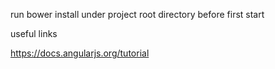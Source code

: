 run bower install under project root directory before first start

useful links

https://docs.angularjs.org/tutorial
